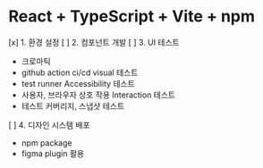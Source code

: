 # React + TypeScript + Vite + npm

[x] 1. 환경 설정
[ ] 2. 컴포넌트 개발
[ ] 3. UI 테스트

- 크로마틱
- github action ci/cd visual 테스트
- test runner Accessibility 테스트
- 사용자, 브라우자 상호 작용 Interaction 테스트
- 테스트 커버리지, 스냅샷 테스트

[ ] 4. 디자인 시스템 배포

- npm package
- figma plugin 활용
